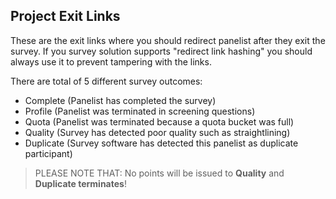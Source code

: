 ## Project Exit Links
These are the exit links where you should redirect panelist after they exit the survey. If you survey solution supports "redirect link hashing" you should always use it to prevent tampering with the links.

There are total of 5 different survey outcomes:

- Complete (Panelist has completed the survey)
- Profile (Panelist was terminated in screening questions)
- Quota (Panelist was terminated because a quota bucket was full)
- Quality (Survey has detected poor quality such as straightlining)
- Duplicate (Survey software has detected this panelist as duplicate participant)

> PLEASE NOTE THAT: No points will be issued to **Quality** and **Duplicate terminates**!
